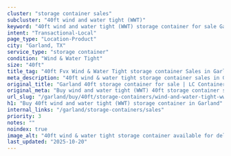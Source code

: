 ```yaml
---
cluster: "storage container sales"
subcluster: "40ft wind and water tight (WWT)"
keyword: "40ft wind and water tight (WWT) storage container for sale Garland, TX"
intent: "Transactional-Local"
page_type: "Location-Product"
city: "Garland, TX"
service_type: "storage container"
condition: "Wind & Water Tight"
size: "40ft"
title_tag: "40ft Fvx Wind & Water Tight storage container Sales in Garland | LC Container"
meta_description: "40ft wind & water tight storage container sales in Garland. Fast delivery, competitive pricing. Serving storage containers area. Quote ID: SQK. Call (214) 524-4168 for your free quote today."
original_title: "Garland 40ft storage container for sale | LC Container"
original_meta: "Buy wind and water tight (WWT) 40ft storage container sale with local delivery in Garland, TX. LC Container — local Since 2003. Request a fast quote today."
url_slug: "/garland/buy/40ft/storage-containers/wind-and-water-tight-wwt"
h1: "Buy 40ft wind and water tight (WWT) storage container in Garland"
internal_links: "/garland/storage-containers/sales"
priority: 3
notes: ""
noindex: true
image_alt: "40ft wind & water tight storage container available for delivery in Garland"
last_updated: "2025-10-20"
---
```


<!-- TODO: Add unique city/inventory copy, images, and internal links here. -->
